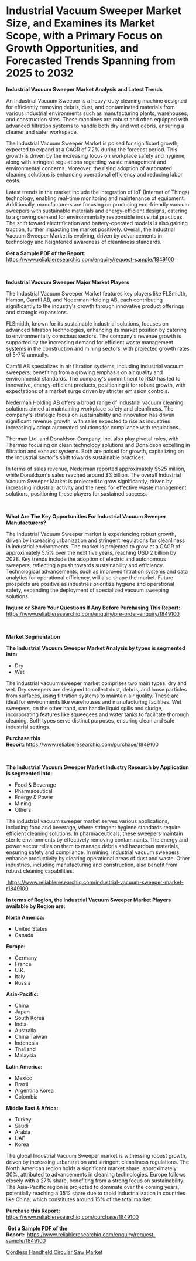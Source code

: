 <p><h1>Industrial Vacuum Sweeper Market Size, and Examines its Market Scope, with a Primary Focus on Growth Opportunities, and Forecasted Trends Spanning from 2025 to 2032</h1></p><p><strong>Industrial Vacuum Sweeper Market Analysis and Latest Trends</strong></p>
<p><p>An Industrial Vacuum Sweeper is a heavy-duty cleaning machine designed for efficiently removing debris, dust, and contaminated materials from various industrial environments such as manufacturing plants, warehouses, and construction sites. These machines are robust and often equipped with advanced filtration systems to handle both dry and wet debris, ensuring a cleaner and safer workspace.</p><p>The Industrial Vacuum Sweeper Market is poised for significant growth, expected to expand at a CAGR of 7.2% during the forecast period. This growth is driven by the increasing focus on workplace safety and hygiene, along with stringent regulations regarding waste management and environmental concerns. Moreover, the rising adoption of automated cleaning solutions is enhancing operational efficiency and reducing labor costs.</p><p>Latest trends in the market include the integration of IoT (Internet of Things) technology, enabling real-time monitoring and maintenance of equipment. Additionally, manufacturers are focusing on producing eco-friendly vacuum sweepers with sustainable materials and energy-efficient designs, catering to a growing demand for environmentally responsible industrial practices. The shift toward electrification and battery-operated models is also gaining traction, further impacting the market positively. Overall, the Industrial Vacuum Sweeper Market is evolving, driven by advancements in technology and heightened awareness of cleanliness standards.</p></p>
<p><strong>Get a Sample PDF of the Report:&nbsp;</strong> <a href="https://www.reliableresearchiq.com/enquiry/request-sample/1849100?utm_campaign=2442&utm_medium=2&utm_source=Github&utm_content=ia&utm_term=22022025&utm_id=industrial-vacuum-sweeper">https://www.reliableresearchiq.com/enquiry/request-sample/1849100</a></p>
<p>&nbsp;</p>
<p><strong>Industrial Vacuum Sweeper Major Market Players</strong></p>
<p><p>The Industrial Vacuum Sweeper Market features key players like FLSmidth, Hamon, Camfil AB, and Nederman Holding AB, each contributing significantly to the industry's growth through innovative product offerings and strategic expansions. </p><p>FLSmidth, known for its sustainable industrial solutions, focuses on advanced filtration technologies, enhancing its market position by catering to environmentally conscious sectors. The company's revenue growth is supported by the increasing demand for efficient waste management systems in the construction and mining sectors, with projected growth rates of 5-7% annually.</p><p>Camfil AB specializes in air filtration systems, including industrial vacuum sweepers, benefiting from a growing emphasis on air quality and environmental standards. The company's commitment to R&D has led to innovative, energy-efficient products, positioning it for robust growth, with expectations of a market surge driven by stricter emission controls.</p><p>Nederman Holding AB offers a broad range of industrial vacuum cleaning solutions aimed at maintaining workplace safety and cleanliness. The company's strategic focus on sustainability and innovation has driven significant revenue growth, with sales expected to rise as industries increasingly adopt automated solutions for compliance with regulations.</p><p>Thermax Ltd. and Donaldson Company, Inc. also play pivotal roles, with Thermax focusing on clean technology solutions and Donaldson excelling in filtration and exhaust systems. Both are poised for growth, capitalizing on the industrial sector's shift towards sustainable practices.</p><p>In terms of sales revenue, Nederman reported approximately $525 million, while Donaldson's sales reached around $3 billion. The overall Industrial Vacuum Sweeper Market is projected to grow significantly, driven by increasing industrial activity and the need for effective waste management solutions, positioning these players for sustained success.</p></p>
<p>&nbsp;</p>
<p><strong>What Are The Key Opportunities For Industrial Vacuum Sweeper Manufacturers?</strong></p>
<p><p>The Industrial Vacuum Sweeper market is experiencing robust growth, driven by increasing urbanization and stringent regulations for cleanliness in industrial environments. The market is projected to grow at a CAGR of approximately 5.5% over the next five years, reaching USD 2 billion by 2028. Key trends include the adoption of electric and autonomous sweepers, reflecting a push towards sustainability and efficiency. Technological advancements, such as improved filtration systems and data analytics for operational efficiency, will also shape the market. Future prospects are positive as industries prioritize hygiene and operational safety, expanding the deployment of specialized vacuum sweeping solutions.</p></p>
<p><strong>Inquire or Share Your Questions If Any Before Purchasing This Report:</strong> <a href="https://www.reliableresearchiq.com/enquiry/pre-order-enquiry/1849100?utm_campaign=2442&utm_medium=2&utm_source=Github&utm_content=ia&utm_term=22022025&utm_id=industrial-vacuum-sweeper">https://www.reliableresearchiq.com/enquiry/pre-order-enquiry/1849100</a></p>
<p>&nbsp;</p>
<p><strong>Market Segmentation</strong></p>
<p><strong>The Industrial Vacuum Sweeper Market Analysis by types is segmented into:</strong></p>
<p><ul><li>Dry</li><li>Wet</li></ul></p>
<p><p>The industrial vacuum sweeper market comprises two main types: dry and wet. Dry sweepers are designed to collect dust, debris, and loose particles from surfaces, using filtration systems to maintain air quality. These are ideal for environments like warehouses and manufacturing facilities. Wet sweepers, on the other hand, can handle liquid spills and sludge, incorporating features like squeegees and water tanks to facilitate thorough cleaning. Both types serve distinct purposes, ensuring clean and safe industrial settings.</p></p>
<p><strong>Purchase this Report:&nbsp;</strong><a href="https://www.reliableresearchiq.com/purchase/1849100?utm_campaign=2442&utm_medium=2&utm_source=Github&utm_content=ia&utm_term=22022025&utm_id=industrial-vacuum-sweeper">https://www.reliableresearchiq.com/purchase/1849100</a></p>
<p>&nbsp;</p>
<p><strong>The Industrial Vacuum Sweeper Market Industry Research by Application is segmented into:</strong></p>
<p><ul><li>Food & Beverage</li><li>Pharmaceutical</li><li>Energy & Power</li><li>Mining</li><li>Others</li></ul></p>
<p><p>The industrial vacuum sweeper market serves various applications, including food and beverage, where stringent hygiene standards require efficient cleaning solutions. In pharmaceuticals, these sweepers maintain sterile environments by effectively removing contaminants. The energy and power sector relies on them to manage debris and hazardous materials, ensuring safety and compliance. In mining, industrial vacuum sweepers enhance productivity by clearing operational areas of dust and waste. Other industries, including manufacturing and construction, also benefit from robust cleaning capabilities.</p></p>
<p><a href="https://www.reliableresearchiq.com/industrial-vacuum-sweeper-market-r1849100?utm_campaign=2442&utm_medium=2&utm_source=Github&utm_content=ia&utm_term=22022025&utm_id=industrial-vacuum-sweeper">&nbsp;https://www.reliableresearchiq.com/industrial-vacuum-sweeper-market-r1849100</a></p>
<p><strong>In terms of Region, the Industrial Vacuum Sweeper Market Players available by Region are:</strong></p>
<p>
    <p> <strong> North America: </strong>
        <ul>
            <li>United States</li>
            <li>Canada</li>
        </ul>
        </p> 
    <p> <strong> Europe: </strong>
        <ul>
            <li>Germany</li>
            <li>France</li>
            <li>U.K.</li>
            <li>Italy</li>
            <li>Russia</li>
        </ul>
        </p> 
    <p> <strong> Asia-Pacific: </strong>
        <ul>
            <li>China</li>
            <li>Japan</li>
            <li>South Korea</li>
            <li>India</li>
            <li>Australia</li>
            <li>China Taiwan</li>
            <li>Indonesia</li>
            <li>Thailand</li>
            <li>Malaysia</li>
        </ul>
        </p> 
    <p> <strong> Latin America: </strong>
        <ul>
            <li>Mexico</li>
            <li>Brazil</li>
            <li>Argentina Korea</li>
            <li>Colombia</li>
        </ul>
        </p> 
    <p> <strong> Middle East & Africa: </strong>
        <ul>
            <li>Turkey</li>
            <li>Saudi</li>
            <li>Arabia</li>
            <li>UAE</li>
            <li>Korea</li>
        </ul>
    </p>
    </p>
<p><p>The global Industrial Vacuum Sweeper market is witnessing robust growth, driven by increasing urbanization and stringent cleanliness regulations. The North American region holds a significant market share, approximately 30%, attributed to advancements in cleaning technologies. Europe follows closely with a 27% share, benefiting from a strong focus on sustainability. The Asia-Pacific region is projected to dominate over the coming years, potentially reaching a 35% share due to rapid industrialization in countries like China, which constitutes around 15% of the total market.</p></p>
<p><strong>Purchase this Report: </strong><a href="https://www.reliableresearchiq.com/purchase/1849100?utm_campaign=2442&utm_medium=2&utm_source=Github&utm_content=ia&utm_term=22022025&utm_id=industrial-vacuum-sweeper">https://www.reliableresearchiq.com/purchase/1849100</a></p>
<p>&nbsp;<strong>Get a Sample PDF of the Report:&nbsp;&nbsp;</strong><a href="https://www.reliableresearchiq.com/enquiry/request-sample/1849100?utm_campaign=2442&utm_medium=2&utm_source=Github&utm_content=ia&utm_term=22022025&utm_id=industrial-vacuum-sweeper">https://www.reliableresearchiq.com/enquiry/request-sample/1849100</a></p>
<p><strong></strong></p>
<p><p><a href="https://github.com/chaturberville8181/Market-Research-Report-List-1/blob/main/cordless-handheld-circular-saw-market.md?utm_campaign=2442&utm_medium=2&utm_source=Github&utm_content=ia&utm_term=22022025&utm_id=industrial-vacuum-sweeper">Cordless Handheld Circular Saw Market</a></p></p>
